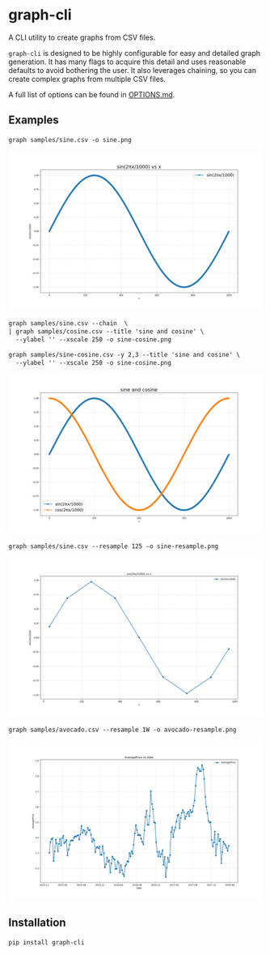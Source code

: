 # graph-cli

A CLI utility to create graphs from CSV files.

`graph-cli` is designed to be highly configurable for easy and detailed
graph generation. It has many flags to acquire this detail and uses
reasonable defaults to avoid bothering the user. It also leverages
chaining, so you can create complex graphs from multiple CSV files.

A full list of options can be found in [OPTIONS.md](OPTIONS.md).

## Examples

```
graph samples/sine.csv -o sine.png
```

![sine](screenshots/sine.png)

```
graph samples/sine.csv --chain  \
| graph samples/cosine.csv --title 'sine and cosine' \
  --ylabel '' --xscale 250 -o sine-cosine.png
```

```
graph samples/sine-cosine.csv -y 2,3 --title 'sine and cosine' \
  --ylabel '' --xscale 250 -o sine-cosine.png
```

![sine-cosine](screenshots/sine-cosine.png)

```
graph samples/sine.csv --resample 125 -o sine-resample.png
```

![sine-resample](screenshots/sine-resample.png)

```
graph samples/avocado.csv --resample 1W -o avocado-resample.png
```

![avocado-resample](screenshots/avocado-resample.png)

## Installation

```
pip install graph-cli
```
